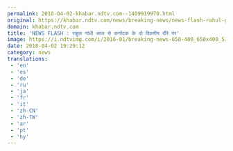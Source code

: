 ```yaml
---
permalink: 2018-04-02-khabar.ndtv.com--1409919970.html
original: https://khabar.ndtv.com/news/breaking-news/news-flash-rahul-gandhi-karnataka-sc-st-act-cbse-punjab-board-exam-amit-shah-pm-modi-rahul-gandhi-ss-1831960
domain: khabar.ndtv.com
title: 'NEWS FLASH : राहुल गांधी आज से कर्नाटक के दो दिवसीय दौरे पर'
image: https://i.ndtvimg.com/i/2016-01/breaking-news-650-400_650x400_51451693876.jpg
date: 2018-04-02 19:29:12
category: news
translations: 
 - 'en'
 - 'es'
 - 'de'
 - 'ru'
 - 'ja'
 - 'fr'
 - 'it'
 - 'zh-CN'
 - 'zh-TW'
 - 'ar'
 - 'pt'
 - 'hy'
---
```


